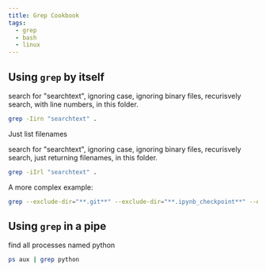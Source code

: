 ```yaml
---
title: Grep Cookbook
tags:
  - grep
  - bash
  - linux
---  
```


## Using ```grep``` by itself

search for "searchtext", ignoring case, ignoring binary files, recurisvely search, with line numbers, in this folder.

```bash
grep -Iirn "searchtext" .
```
Just list filenames

search for "searchtext", ignoring case, ignoring binary files, recurisvely search, just returning filenames, in this folder.

```bash
grep -iIrl "searchtext" .
```
A more complex example:

```bash
grep --exclude-dir="**.git**" --exclude-dir="**.ipynb_checkpoint**" --exclude="*.png" --exclude="*.svg" -iIrn "searchtext" .
```

## Using ```grep``` in a pipe

find all processes named python

```bash
ps aux | grep python
```